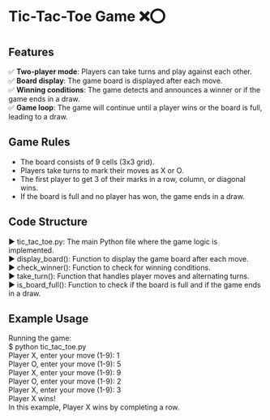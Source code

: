 # Tic-Tac-Toe Game ❌⭕

## Features

✅ **Two-player mode**: Players can take turns and play against each other.  
✅ **Board display**: The game board is displayed after each move.  
✅ **Winning conditions**: The game detects and announces a winner or if the game ends in a draw.  
✅ **Game loop**: The game will continue until a player wins or the board is full, leading to a draw.  

## Game Rules
- The board consists of 9 cells (3x3 grid).
- Players take turns to mark their moves as X or O.
- The first player to get 3 of their marks in a row, column, or diagonal wins.
- If the board is full and no player has won, the game ends in a draw.

## Code Structure
▶ tic_tac_toe.py: The main Python file where the game logic is implemented.  
▶ display_board(): Function to display the game board after each move.  
▶ check_winner(): Function to check for winning conditions.  
▶ take_turn(): Function that handles player moves and alternating turns.  
▶ is_board_full(): Function to check if the board is full and if the game ends in a draw.  

## Example Usage
Running the game:  
$ python tic_tac_toe.py  
Player X, enter your move (1-9): 1  
Player O, enter your move (1-9): 5  
Player X, enter your move (1-9): 9  
Player O, enter your move (1-9): 2  
Player X, enter your move (1-9): 3  
Player X wins!  
In this example, Player X wins by completing a row.  
